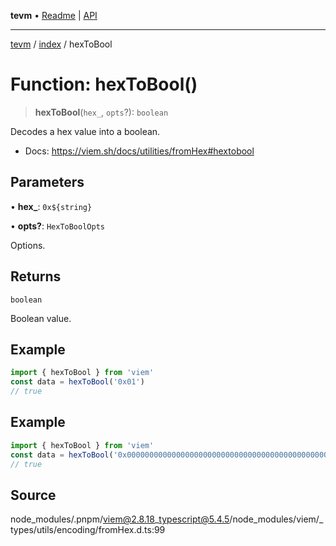 **tevm** • [Readme](../../README.md) \| [API](../../modules.md)

***

[tevm](../../README.md) / [index](../README.md) / hexToBool

# Function: hexToBool()

> **hexToBool**(`hex_`, `opts`?): `boolean`

Decodes a hex value into a boolean.

- Docs: https://viem.sh/docs/utilities/fromHex#hextobool

## Parameters

• **hex\_**: ```0x${string}```

• **opts?**: `HexToBoolOpts`

Options.

## Returns

`boolean`

Boolean value.

## Example

```ts
import { hexToBool } from 'viem'
const data = hexToBool('0x01')
// true
```

## Example

```ts
import { hexToBool } from 'viem'
const data = hexToBool('0x0000000000000000000000000000000000000000000000000000000000000001', { size: 32 })
// true
```

## Source

node\_modules/.pnpm/viem@2.8.18\_typescript@5.4.5/node\_modules/viem/\_types/utils/encoding/fromHex.d.ts:99
